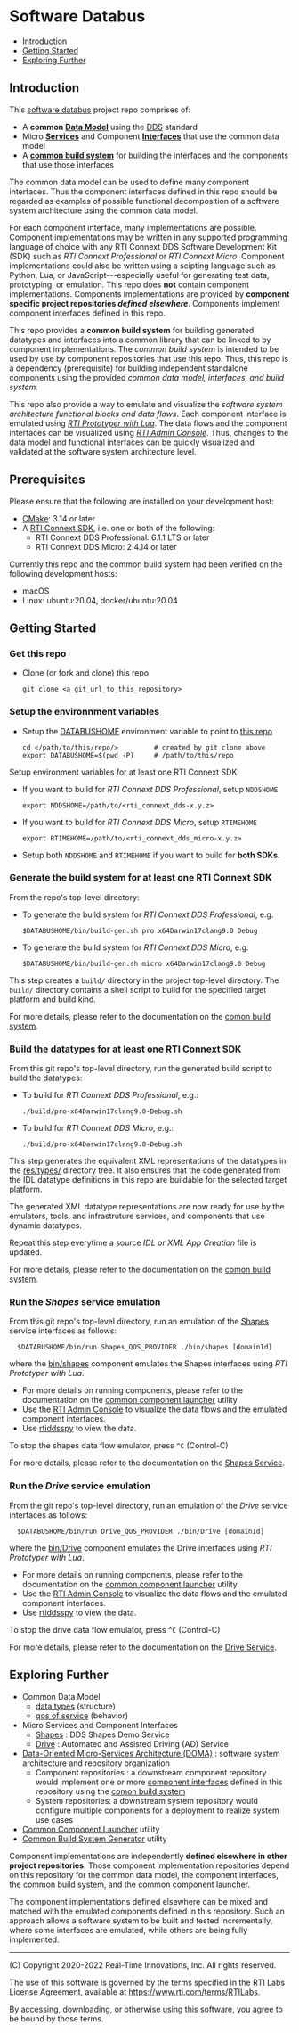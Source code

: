 # Software Databus

- [Introduction](#introduction)
- [Getting Started](#getting-started)
- [Exploring Further](#exploring-the-repository)

## Introduction

This [software databus](doc/doma/Bus.md) project repo comprises of:

- A **common [Data Model](doc/doma/DataModel.md)** using the [DDS](https://www.dds-foundation.org/omg-dds-standard/) standard
-  Micro **[Services](doc/doma/Service.md)** and Component **[Interfaces](doc/doma/Interface.md)**
  that use the common data model
- A **[common build system](doc/Build.md)** for building the interfaces and the components that use those interfaces

The common data model can be used to define many component interfaces. Thus the component interfaces defined in this repo should be regarded as examples of  possible functional decomposition of a software system architecture using the common data model. 

For each component interface, many implementations are possible. Component implementations may be written in any supported programming language of choice with any RTI Connext DDS Software Development Kit (SDK) such as *RTI Connext Professional* or *RTI Connext Micro*. Component implementations could also be written using a scipting language such as Python, Lua, or JavaScript---especially useful for generating test data, prototyping, or emulation. This repo does **not** contain component implementations. Components implementations are provided by **component specific project repositories *defined elsewhere***. Components implement component interfaces defined in this repo. 

This repo provides a **common build system** for building generated datatypes and interfaces into a common library that can be linked to by component implementations. The *common build system* is intended to be used by use by component repositories that use this repo. Thus, this repo is a dependency (prerequisite) for building independent standalone components using the provided *common data model, interfaces, and build system*.

This repo also provide a way to emulate and visualize the *software system architecture functional blocks and data flows*. Each component interface is emulated using  *[RTI Prototyper with Lua](https://community.rti.com/static/documentation/connext-dds/6.1.0/doc/manuals/connext_dds_professional/tools/prototyper/index.htm#prototyper/LuaComponentProgModel.htm%3FTocPath%3D7.%2520Lua%2520Component%2520Programming%2520Model%7C_____0)*. The data flows and the component interfaces can be visualized using *[RTI Admin Console](https://www.rti.com/gettingstarted/adminconsole)*. Thus, changes to the data model and functional interfaces can be quickly visualized and validated at the software system architecture level.


## Prerequisites

Please ensure that the following are installed on your development host:

- [CMake](https://cmake.org/): 3.14 or later
- A [RTI Connext SDK](https://community.rti.com/documentation/), i.e. one or both of the following:
  - RTI Connext DDS Professional: 6.1.1 LTS or later
  - RTI Connext DDS Micro: 2.4.14 or later


Currently this repo and the common build system had been verified on the following development hosts:
- macOS
- Linux: ubuntu:20.04, docker/ubuntu:20.04​

## Getting Started
### Get this repo

- Clone (or fork and clone) this repo

      git clone <a_git_url_to_this_repository>

### Setup the environnment variables

- Setup the [DATABUSHOME](doc/DATABUSHOME.md) environment variable to point to [this repo](./)

      cd </path/to/this/repo/>         # created by git clone above
      export DATABUSHOME=$(pwd -P)     # /path/to/this/repo

Setup environment variables for at least one RTI Connext SDK:
- If you want to build for *RTI Connext DDS Professional*, setup `NDDSHOME`

      export NDDSHOME=/path/to/<rti_connext_dds-x.y.z>

- If you want to build for *RTI Connext DDS Micro*, setup `RTIMEHOME`

      export RTIMEHOME=/path/to/<rti_connext_dds_micro-x.y.z>

- Setup both `NDDSHOME` and `RTIMEHOME` if you want to build for **both SDKs**.

### Generate the build system for at least one RTI Connext SDK
 
From the repo's top-level directory:

- To generate the build system for *RTI Connext DDS Professional*, e.g.

      $DATABUSHOME/bin/build-gen.sh pro x64Darwin17clang9.0 Debug

- To generate the build system for *RTI Connext DDS Micro*, e.g.

      $DATABUSHOME/bin/build-gen.sh micro x64Darwin17clang9.0 Debug

This step creates a `build/` directory in the project top-level directory. The `build/` directory contains a shell script to build for the specified target platform and build kind.

For more details, please refer to the documentation on the [comon build system](doc/Build.md). 

### Build the datatypes for at least one RTI Connext SDK

From this git repo's top-level directory, run the generated build script to build the datatypes:

- To build for *RTI Connext DDS Professional*, e.g.:

      ./build/pro-x64Darwin17clang9.0-Debug.sh

- To build for *RTI Connext DDS Micro*, e.g.:

      ./build/pro-x64Darwin17clang9.0-Debug.sh

This step generates the equivalent XML representations of the datatypes in the [res/types/](res/types/) directory tree. It also ensures that the code generated from the IDL datatype definitions in this repo are buildable for the selected target platform.
  
The generated XML datatype representations are now ready for use by the emulators, tools, and infrastruture services, and components that use dynamic datatypes.

Repeat this step everytime a source *IDL* or *XML App Creation* file is updated.

For more details, please refer to the documentation on the [comon build system](doc/Build.md).

### Run the *Shapes* service emulation

From this git repo's top-level directory, run an emulation of the [Shapes](https://www.rti.com/products/tools/shapes-demo) service interfaces as follows:
      
      $DATABUSHOME/bin/run Shapes_QOS_PROVIDER ./bin/shapes [domainId]

where the [bin/shapes](bin/shapes) component emulates the Shapes interfaces using *RTI Prototyper with Lua*.

- For more details on running components, please refer to the documentation on the [common component launcher](doc/Run.md) utility.
- Use the [RTI Admin Console](https://www.rti.com/gettingstarted/adminconsole) to visualize the data flows and the emulated component interfaces.
- Use [rtiddsspy](https://community.rti.com/static/documentation/connext-dds/7.0.0/doc/manuals/connext_dds_professional/tools/rti_dds_spy/index.html) to view the data.

To stop the shapes data flow emulator, press `^C` (Control-C)

For more details, please refer to the documentation on the
[Shapes Service](doc/Shapes.md). 

### Run the *Drive* service emulation

From the git repo's top-level directory, run an emulation of the *Drive* service interfaces as follows:
      
      $DATABUSHOME/bin/run Drive_QOS_PROVIDER ./bin/Drive [domainId]

where the [bin/Drive](bin/Drive) component emulates the Drive interfaces using *RTI Prototyper with Lua*.

- For more details on running components, please refer to the documentation on the [common component launcher](doc/Run.md) utility.
- Use the [RTI Admin Console](https://www.rti.com/gettingstarted/adminconsole) to visualize the data flows and the emulated component interfaces.
- Use [rtiddsspy](https://community.rti.com/static/documentation/connext-dds/7.0.0/doc/manuals/connext_dds_professional/tools/rti_dds_spy/index.html) to view the data.

To stop the drive data flow emulator, press `^C` (Control-C)

For more details, please refer to the documentation on the 
[Drive Service](doc/Drive.md). 

## Exploring Further

- Common Data Model
  - [data types](res/types/data/) (structure)
  - [qos of service](res/qos/data/) (behavior)
- Micro Services and Component Interfaces
  - [Shapes](doc/Shapes.md) : DDS Shapes Demo Service
  - [Drive](doc/Drive.md) : Automated and Assisted Driving (AD) Service
- [Data-Oriented Micro-Services Architecture (DOMA)](doc/doma/README.md) : software system architecture and repository organization
  - Component repositories : a downstream component repository would implement one or more [component interfaces](if/) defined in this repository using the [comon build system](doc/Build.md)
  - System repositories: a downstream system repository would configure multiple components for a deployment to realize system use cases
- [Common Component Launcher](doc/Run.md) utility
- [Common Build System Generator](doc/Build.md) utility

Component implementations are independently **defined elsewhere in other project repositories**. Those component implementation repositories depend on this repository for the common data model, the component interfaces, the common build system, and the common component launcher.

The component implementations defined elsewhere can be mixed and matched with the emulated components defined in this repository. Such an approach allows a software system to be built and tested incrementally, where some interfaces are emulated, while others are being fully implemented.

---
(C) Copyright 2020-2022 Real-Time Innovations, Inc.  All rights reserved.

The use of this software is governed by the terms specified in the RTI Labs License Agreement, available at https://www.rti.com/terms/RTILabs. 

By accessing, downloading, or otherwise using this software, you agree to be bound by those terms.
